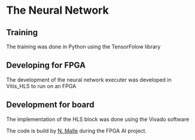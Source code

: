 # The Neural Network

## Training
The training was done in Python using the TensorFolow library

## Developing for FPGA
The development of the neural network executer was developed in Vitis_HLS to run on an FPGA

## Development for board
The implementation of the HLS block was done using the Vivado software

The code is build by [N. Malle](https://github.com/nhma20/FPGA_AI/tree/main) during the FPGA AI project.